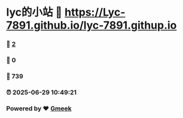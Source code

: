 # lyc的小站 :link: https://Lyc-7891.github.io/lyc-7891.githup.io 
### :page_facing_up: [2](https://Lyc-7891.github.io/lyc-7891.githup.io/tag.html) 
### :speech_balloon: 0 
### :hibiscus: 739 
### :alarm_clock: 2025-06-29 10:49:21 
### Powered by :heart: [Gmeek](https://github.com/Meekdai/Gmeek)
